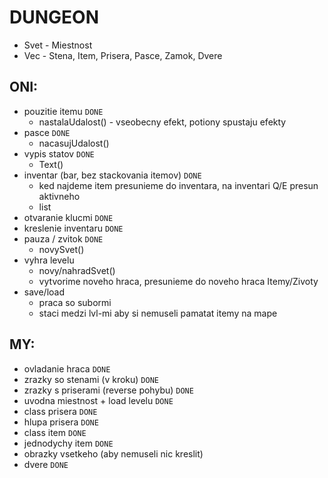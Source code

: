 # DUNGEON 

 - Svet - Miestnost
 - Vec  - Stena, Item, Prisera, Pasce, Zamok, Dvere

## ONI:
- pouzitie itemu `DONE`
	- nastalaUdalost() - vseobecny efekt, potiony spustaju efekty
- pasce `DONE`
	- nacasujUdalost()
- vypis statov `DONE`
	- Text()
- inventar (bar, bez stackovania itemov) `DONE`
	- ked najdeme item presunieme do inventara, na inventari Q/E presun aktivneho
	- list
- otvaranie klucmi `DONE`
- kreslenie inventaru `DONE`
- pauza / zvitok `DONE`
	- novySvet()
- vyhra levelu 	
	- novy/nahradSvet()
	- vytvorime noveho hraca, presunieme do noveho hraca Itemy/Zivoty
- save/load 	
	- praca so subormi
	- staci medzi lvl-mi aby si nemuseli pamatat itemy na mape

## MY:
- ovladanie hraca `DONE`
- zrazky so stenami (v kroku) `DONE`
- zrazky s priserami (reverse pohybu) `DONE`
- uvodna miestnost + load levelu `DONE`
- class prisera `DONE`
- hlupa prisera `DONE`
- class item `DONE`
- jednodychy item `DONE`
- obrazky vsetkeho (aby nemuseli nic kreslit)
- dvere `DONE`